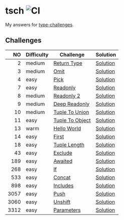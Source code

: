 # tsch ![CI](https://github.com/ishiahirake/tsch/actions/workflows/ci.yml/badge.svg)

My answers for [type-challenges](https://github.com/type-challenges/type-challenges).

## Challenges

|   NO | Difficulty | Challenge                                                           | Solution                                               |
| ---: | ---------- | ------------------------------------------------------------------- | ------------------------------------------------------ |
|    2 | medium     | [Return Type](./questions/00002-medium-return-type/README.md)       | [Solution](./solutions/00002-medium-return-type.ts)    |
|    3 | medium     | [Omit](./questions/00003-medium-omit/README.md)                     | [Solution](./solutions/00003-medium-omit.ts)           |
|    4 | easy       | [Pick](./questions/00004-easy-pick/README.md)                       | [Solution](./solutions/00004-easy-pick.ts)             |
|    7 | easy       | [Readonly](./questions/00007-easy-readonly/README.md)               | [Solution](./solutions/00007-easy-readonly.ts)         |
|    8 | medium     | [Readonly 2](./questions/00008-medium-readonly-2/README.md)         | [Solution](./solutions/00008-medium-readonly-2.ts)     |
|    9 | medium     | [Deep Readonly](./questions/00009-medium-deep-readonly/README.md)   | [Solution](./solutions/00009-medium-deep-readonly.ts)  |
|   10 | medium     | [Tuple To Union](./questions/00010-medium-tuple-to-union/README.md) | [Solution](./solutions/00010-medium-tuple-to-union.ts) |
|   11 | easy       | [Tuple To Object](./questions/00011-easy-tuple-to-object/README.md) | [Solution](./solutions/00011-easy-tuple-to-object.ts)  |
|   13 | warm       | [Hello World](./questions/00013-warm-hello-world/README.md)         | [Solution](./solutions/00013-warm-hello-world.ts)      |
|   14 | easy       | [First](./questions/00014-easy-first/README.md)                     | [Solution](./solutions/00014-easy-first.ts)            |
|   18 | easy       | [Tuple Length](./questions/00018-easy-tuple-length/README.md)       | [Solution](./solutions/00018-easy-tuple-length.ts)     |
|   43 | easy       | [Exclude](./questions/00043-easy-exclude/README.md)                 | [Solution](./solutions/00043-easy-exclude.ts)          |
|  189 | easy       | [Awaited](./questions/00189-easy-awaited/README.md)                 | [Solution](./solutions/00189-easy-awaited.ts)          |
|  268 | easy       | [If](./questions/00268-easy-if/README.md)                           | [Solution](./solutions/00268-easy-if.ts)               |
|  533 | easy       | [Concat](./questions/00533-easy-concat/README.md)                   | [Solution](./solutions/00533-easy-concat.ts)           |
|  898 | easy       | [Includes](./questions/00898-easy-includes/README.md)               | [Solution](./solutions/00898-easy-includes.ts)         |
| 3057 | easy       | [Push](./questions/03057-easy-push/README.md)                       | [Solution](./solutions/03057-easy-push.ts)             |
| 3060 | easy       | [Unshift](./questions/03060-easy-unshift/README.md)                 | [Solution](./solutions/03060-easy-unshift.ts)          |
| 3312 | easy       | [Parameters](./questions/03312-easy-parameters/README.md)           | [Solution](./solutions/03312-easy-parameters.ts)       |
